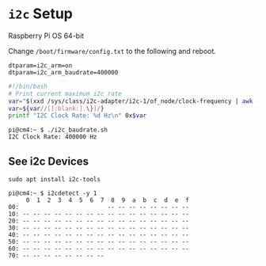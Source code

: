 # `i2c` Setup

Raspberry Pi OS 64-bit

Change `/boot/firmware/config.txt` to the following and reboot.

```
dtparam=i2c_arm=on
dtparam=i2c_arm_baudrate=400000
```

```bash
#!/bin/bash
# Print current maximum i2c rate
var="$(xxd /sys/class/i2c-adapter/i2c-1/of_node/clock-frequency | awk -F': ' '{print $2}')"
var=${var//[[:blank:].\}]/}
printf "I2C Clock Rate: %d Hz\n" 0x$var
```

```
pi@cm4:~ $ ./i2c_baudrate.sh
I2C Clock Rate: 400000 Hz
```

## See i2c Devices

```
sudo apt install i2c-tools
```

```
pi@cm4:~ $ i2cdetect -y 1
     0  1  2  3  4  5  6  7  8  9  a  b  c  d  e  f
00:                         -- -- -- -- -- -- -- --
10: -- -- -- -- -- -- -- -- -- -- -- -- -- -- -- --
20: -- -- -- -- -- -- -- -- -- -- -- -- -- -- -- --
30: -- -- -- -- -- -- -- -- -- -- -- -- -- -- -- --
40: -- -- -- -- -- -- -- -- -- -- -- -- -- -- -- --
50: -- -- -- -- -- -- -- -- -- -- -- -- -- -- -- --
60: -- -- -- -- -- -- -- -- -- -- -- -- -- -- -- --
70: -- -- -- -- -- -- -- --
```

